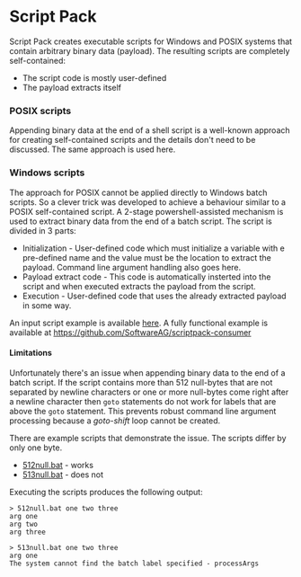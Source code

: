 # Script Pack

Script Pack creates executable scripts for Windows and POSIX systems that contain arbitrary binary data (payload). The resulting scripts are completely self-contained:
- The script code is mostly user-defined
- The payload extracts itself

### POSIX scripts
Appending binary data at the end of a shell script is a well-known approach for creating self-contained scripts and the details don't need to be discussed. The same approach is used here.

### Windows scripts
The approach for POSIX cannot be applied directly to Windows batch scripts. So a clever trick was developed to achieve a behaviour similar to a POSIX self-contained script. A 2-stage powershell-assisted mechanism is used to extract binary data from the end of a batch script. The script is divided in 3 parts:
- Initialization - User-defined code which must initialize a variable with e pre-defined name and the value must be the location to extract the payload. Command line argument handling also goes here.
- Payload extract code - This code is automatically insterted into the script and when executed extracts the payload from the script.
- Execution - User-defined code that uses the already extracted payload in some way.

An input script example is available [here](modules/scriptpack/src/main/resources/example-input-script.bat).
A fully functional example is available at <https://github.com/SoftwareAG/scriptpack-consumer>

#### Limitations
Unfortunately there's an issue when appending binary data to the end of a batch script. If the script contains more than 512 null-bytes that are not separated by newline characters or one or more null-bytes come right after a newline character then `goto` statements do not work for labels that are above the `goto` statement. This prevents robust command line argument processing because a *goto-shift* loop cannot be created.

There are example scripts that demonstrate the issue. The scripts differ by only one byte.
- [512null.bat](modules/scriptpack/src/main/resources/512null.bat) - works
- [513null.bat](modules/scriptpack/src/main/resources/513null.bat) - does not

Executing the scripts produces the following output:
```
> 512null.bat one two three
arg one
arg two
arg three
```
```
> 513null.bat one two three
arg one
The system cannot find the batch label specified - processArgs
```

